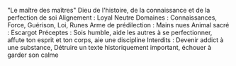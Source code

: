 "Le maître des maîtres"
Dieu de l'histoire, de la connaissance et de la perfection de soi
Alignement : Loyal Neutre
Domaines : Connaissances, Force, Guérison, Loi, Runes
Arme de prédilection : Mains nues
Animal sacré : Escargot
Préceptes : Sois humble, aide les autres à se perfectionner, affute ton esprit et ton corps, aie une discipline
Interdits : Devenir addict à une substance, Détruire un texte historiquement important, échouer à garder son calme